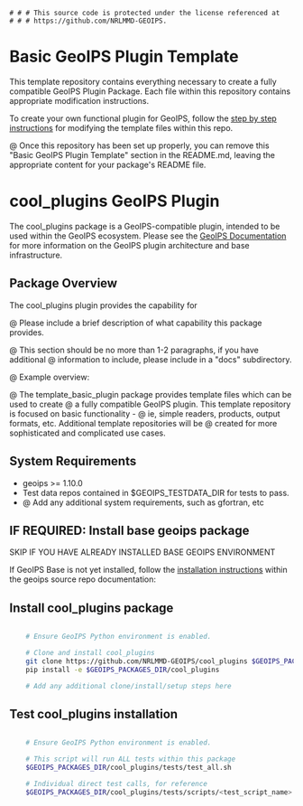     # # # This source code is protected under the license referenced at
    # # # https://github.com/NRLMMD-GEOIPS.

Basic GeoIPS Plugin Template
=============================

This template repository contains everything necessary to create a fully
compatible GeoIPS Plugin Package.  Each file within this repository contains
appropriate modification instructions.

To create your own functional plugin for GeoIPS, follow the
[step by step instructions](./docs/source/userguide/template_instructions.rst) for
modifying the template files within this repo.

@ Once this repository has been set up properly, you can remove this "Basic
GeoIPS Plugin Template" section in the README.md, leaving the appropriate
content for your package's README file.


cool_plugins GeoIPS Plugin
==========================

The cool_plugins package is a GeoIPS-compatible plugin, intended to be used within
the GeoIPS ecosystem.  Please see the
[GeoIPS Documentation](https://github.com/NRLMMD-GEOIPS/geoips#readme) for
more information on the GeoIPS plugin architecture and base infrastructure.

Package Overview
-----------------

The cool_plugins plugin provides the capability for

@ Please include a brief description of what capability this package provides.

@ This section should be no more than 1-2 paragraphs, if you have additional
@ information to include, please include in a "docs" subdirectory.

@ Example overview:

@ The template_basic_plugin package provides template files which can be used to create
@ a fully compatible GeoIPS plugin.  This template repository is focused on basic functionality -
@ ie, simple readers, products, output formats, etc.  Additional template repositories will be
@ created for more sophisticated and complicated use cases.

System Requirements
---------------------

* geoips >= 1.10.0
* Test data repos contained in $GEOIPS_TESTDATA_DIR for tests to pass.
* @ Add any additional system requirements, such as gfortran, etc

IF REQUIRED: Install base geoips package
------------------------------------------------------------
SKIP IF YOU HAVE ALREADY INSTALLED BASE GEOIPS ENVIRONMENT

If GeoIPS Base is not yet installed, follow the
[installation instructions](https://github.com/NRLMMD-GEOIPS/geoips#installation)
within the geoips source repo documentation:

Install cool_plugins package
----------------------------
```bash

    # Ensure GeoIPS Python environment is enabled.

    # Clone and install cool_plugins
    git clone https://github.com/NRLMMD-GEOIPS/cool_plugins $GEOIPS_PACKAGES_DIR/cool_plugins
    pip install -e $GEOIPS_PACKAGES_DIR/cool_plugins

    # Add any additional clone/install/setup steps here
```

Test cool_plugins installation
-----------------------------
```bash

    # Ensure GeoIPS Python environment is enabled.

    # This script will run ALL tests within this package
    $GEOIPS_PACKAGES_DIR/cool_plugins/tests/test_all.sh

    # Individual direct test calls, for reference
    $GEOIPS_PACKAGES_DIR/cool_plugins/tests/scripts/<test_script_name>.sh
```
